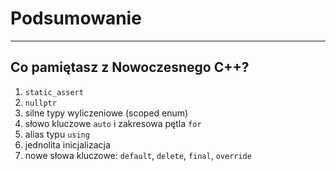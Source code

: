 <!-- .slide: data-background="#111111" -->
# Podsumowanie

___
<!-- .element style="font-size: 0.9em"-->

## Co pamiętasz z Nowoczesnego C++?

1. <!-- .element: class="fragment fade-in" --> <code>static_assert</code>
2. <!-- .element: class="fragment fade-in" --> <code>nullptr</code>
3. <!-- .element: class="fragment fade-in" --> silne typy wyliczeniowe (scoped enum)
4. <!-- .element: class="fragment fade-in" --> słowo kluczowe <code>auto</code> i zakresowa pętla <code>for</code>
5. <!-- .element: class="fragment fade-in" -->  alias typu <code>using</code>
6. <!-- .element: class="fragment fade-in" --> jednolita inicjalizacja
7. <!-- .element: class="fragment fade-in" --> nowe słowa kluczowe: <code>default</code>, <code>delete</code>, <code>final</code>, <code>override</code>
